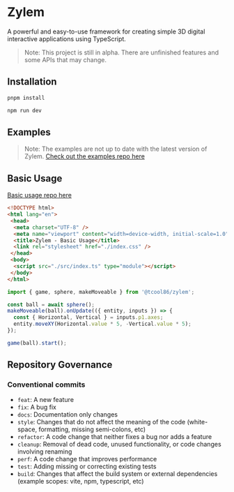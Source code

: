 # Zylem

A powerful and easy-to-use framework for creating simple 3D digital interactive applications using TypeScript.

>Note: This project is still in alpha. There are unfinished features and some APIs that may change.

## Installation

```bash
pnpm install
```

```bash
npm run dev
```

## Examples

>Note: The examples are not up to date with the latest version of Zylem.
[Check out the examples repo here](https://github.com/tcool86/zylem-examples/tree/master)

## Basic Usage

[Basic usage repo here](https://github.com/tcool86/zylem-basic)

```html
<!DOCTYPE html>
<html lang="en">
 <head>
  <meta charset="UTF-8" />
  <meta name="viewport" content="width=device-width, initial-scale=1.0" />
  <title>Zylem - Basic Usage</title>
  <link rel="stylesheet" href="./index.css" />
 </head>
 <body>
  <script src="./src/index.ts" type="module"></script>
 </body>
</html>
```

```typescript
import { game, sphere, makeMoveable } from '@tcool86/zylem';

const ball = await sphere();
makeMoveable(ball).onUpdate(({ entity, inputs }) => {
  const { Horizontal, Vertical } = inputs.p1.axes;
  entity.moveXY(Horizontal.value * 5, -Vertical.value * 5);
});

game(ball).start();
```

## Repository Governance

### Conventional commits

- `feat`: A new feature
- `fix`: A bug fix
- `docs`: Documentation only changes
- `style`: Changes that do not affect the meaning of the code (white-space, formatting, missing semi-colons, etc)
- `refactor`: A code change that neither fixes a bug nor adds a feature
- `cleanup`: Removal of dead code, unused functionality, or code changes involving renaming
- `perf`: A code change that improves performance
- `test`: Adding missing or correcting existing tests
- `build`: Changes that affect the build system or external dependencies (example scopes: vite, npm, typescript, etc)
